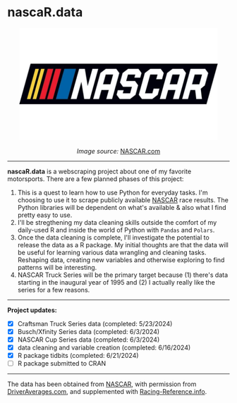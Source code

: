 
# nascaR.data

<div align="center">
  <img src="man/figures/NASCAR-Bar-mark.png" alt="NASCAR Bar Mark" width="450"/>
  <p><i>Image source:</i> <a href="https://www.nascar.com/wp-content/uploads/sites/7/2019/06/NASCAR-Bar-mark.jpg">NASCAR.com</a></p>
</div>

----

**nascaR.data** is a webscraping project about one of my favorite motorsports. There are a few planned phases of this project:

1. This is a quest to learn how to use Python for everyday tasks. I'm choosing to use it to scrape publicly available [NASCAR](https://www.nascar.com) race results. The Python libraries will be dependent on what's available & also what I find pretty easy to use.
2. I'll be stregthening my data cleaning skills outside the comfort of my daily-used R and inside the world of Python with `Pandas` and `Polars`.
3. Once the data cleaning is complete, I'll investigate the potential to release the data as a R package. My initial thoughts are that the data will be useful for learning various data wrangling and cleaning tasks. Reshaping data, creating new variables and otherwise exploring to find patterns will be interesting.
4. NASCAR Truck Series will be the primary target because (1) there's data starting in the inaugural year of 1995 and (2) I actually really like the series for a few reasons.

----

**Project updates:**

- [x] Craftsman Truck Series data (completed: 5/23/2024)
- [x] Busch/Xfinity Series data (completed: 6/3/2024)
- [x] NASCAR Cup Series data (completed: 6/3/2024)
- [x] data cleaning and variable creation (completed: 6/16/2024)
- [x] R package tidbits (completed: 6/21/2024)
- [ ] R package submitted to CRAN

----
The data has been obtained from [NASCAR](https://www.nascar.com), with permission from [DriverAverages.com](https://www.driveraverages.com/), and supplemented with [Racing-Reference.info](https://www.racing-reference.info/). 
